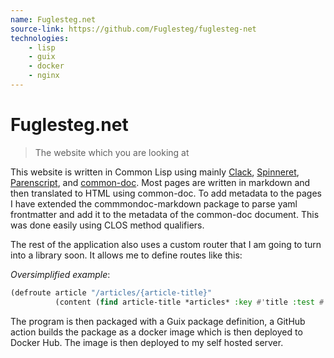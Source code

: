 ```yaml
---
name: Fuglesteg.net
source-link: https://github.com/Fuglesteg/fuglesteg-net
technologies:
    - lisp
    - guix
    - docker
    - nginx
---
```


# Fuglesteg.net

> The website which you are looking at

This website is written in Common Lisp using mainly
[Clack](https://github.com/fukamachi/clack),
[Spinneret](https://github.com/ruricolist/spinneret),
[Parenscript](https://parenscript.common-lisp.dev/), and
[common-doc](https://commondoc.github.io/). Most pages are written in markdown
and then translated to HTML using common-doc. To add metadata to the pages I
have extended the commmondoc-markdown package to parse yaml frontmatter and add
it to the metadata of the common-doc document. This was done easily using
CLOS method qualifiers.

The rest of the application also uses a custom router that I am going to turn
into a library soon. It allows me to define routes like this:

*Oversimplified example*:

```lisp
(defroute article "/articles/{article-title}"
          (content (find article-title *articles* :key #'title :test #'string=)))
```

The program is then packaged with a Guix package definition, a GitHub action builds the package as a docker image which is then deployed to Docker Hub. The image is then deployed to my self hosted server.
